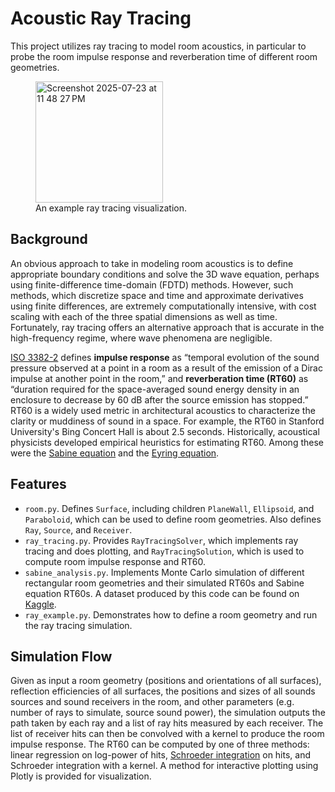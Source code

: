 # Acoustic Ray Tracing

This project utilizes ray tracing to model room acoustics, in particular to probe the room impulse response and reverberation time of different room geometries.

<figure>
  <img width="204" height="194" alt="Screenshot 2025-07-23 at 11 48 27 PM" src="https://github.com/user-attachments/assets/0e315ba9-acea-4352-8e06-cc6c323e4deb" />
  <figcaption> An example ray tracing visualization.
</figure>


## Background

An obvious approach to take in modeling room acoustics is to define appropriate boundary conditions and solve the 3D wave equation, perhaps using finite-difference time-domain (FDTD) methods. However, such methods, which discretize space and time and approximate derivatives using finite differences, are extremely computationally intensive, with cost scaling with each of the three spatial dimensions as well as time. Fortunately, ray tracing offers an alternative approach that is accurate in the high-frequency regime, where wave phenomena are negligible.

[ISO 3382-2]([url](https://cdn.standards.iteh.ai/samples/36201/4a4d0dc848ac4d40bfe46e36c531afb5/ISO-3382-2-2008.pdf)) defines **impulse response** as “temporal evolution of the sound pressure observed at a point in a room as a result of the emission of a Dirac impulse at another point in the room,” and **reverberation time (RT60)** as “duration required for the space-averaged sound energy density in an enclosure to decrease by 60 dB after the source emission has stopped.” RT60 is a widely used metric in architectural acoustics to characterize the clarity or muddiness of sound in a space. For example, the RT60 in Stanford University's Bing Concert Hall is about 2.5 seconds. Historically, acoustical physicists developed empirical heuristics for estimating RT60. Among these were the [Sabine equation]([url](https://en.wikipedia.org/wiki/Reverberation#Sabine_equation)) and the [Eyring equation]([url](https://en.wikipedia.org/wiki/Reverberation#Eyring_equation)).

## Features

- `room.py`. Defines `Surface`, including children `PlaneWall`, `Ellipsoid`, and `Paraboloid`, which can be used to define room geometries. Also defines `Ray`, `Source`, and `Receiver`.
- `ray_tracing.py`. Provides `RayTracingSolver`, which implements ray tracing and does plotting, and `RayTracingSolution`, which is used to compute room impulse response and RT60.
- `sabine_analysis.py`. Implements Monte Carlo simulation of different rectangular room geometries and their simulated RT60s and Sabine equation RT60s. A dataset produced by this code can be found on [Kaggle](url).
- `ray_example.py`. Demonstrates how to define a room geometry and run the ray tracing simulation.

## Simulation Flow

Given as input a room geometry (positions and orientations of all surfaces), reflection efficiencies of all surfaces, the positions and sizes of all sounds sources and sound receivers in the room, and other parameters (e.g. number of rays to simulate, source sound power), the simulation outputs the path taken by each ray and a list of ray hits measured by each receiver. The list of receiver hits can then be convolved with a kernel to produce the room impulse response. The RT60 can be computed by one of three methods: linear regression on log-power of hits, [Schroeder integration]([url](https://pubs.aip.org/asa/jasa/article/157/2/R3/3333468/Schroeder-integration-for-sound-energy-decay)) on hits, and Schroeder integration with a kernel. A method for interactive plotting using Plotly is provided for visualization. 
